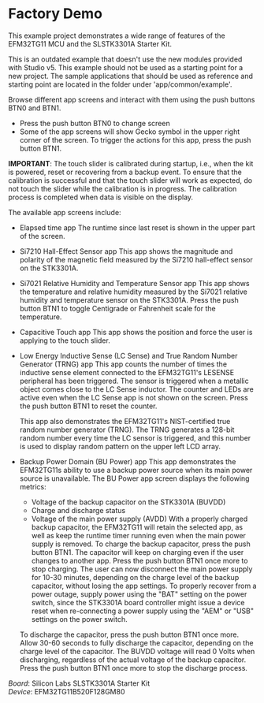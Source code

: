 # Factory Demo

This example project demonstrates a wide range of features of the EFM32TG11 MCU and
the SLSTK3301A Starter Kit.

This is an outdated example that doesn't use the new modules provided with Studio v5.
This example should not be used as a starting point for a new project. The sample
applications that should be used as reference and starting point are located in the
folder under 'app/common/example'.

Browse different app screens and interact with them using the push buttons BTN0 and BTN1.
- Press the push button BTN0 to change screen
- Some of the app screens will show Gecko symbol in the upper right corner of the screen.
  To trigger the actions for this app, press the push button BTN1.

**IMPORTANT**: The touch slider is calibrated during startup, i.e., when the kit is powered,
reset or recovering from a backup event. To ensure that the calibration is successful
and that the touch slider will work as expected, do not touch the slider while the calibration is in progress. The calibration process is
completed when data is visible on the display.

The available app screens include:
- Elapsed time app
  The runtime since last reset is shown in the upper part of the screen.

- Si7210 Hall-Effect Sensor app
  This app shows the magnitude and polarity of the magnetic field measured by the Si7210
  hall-effect sensor on the STK3301A.

- Si7021 Relative Humidity and Temperature Sensor app
  This app shows the temperature and relative humidity measured by the Si7021 relative
  humidity and temperature sensor on the STK3301A. Press the push button BTN1 to toggle
  Centigrade or Fahrenheit scale for the temperature.

- Capacitive Touch app
  This app shows the position and force the user is applying to the touch slider.

- Low Energy Inductive Sense (LC Sense) and True Random Number Generator (TRNG) app
  This app counts the number of times the inductive sense element connected to the
  EFM32TG11's LESENSE peripheral has been triggered. The sensor is triggered when a
  metallic object comes close to the LC Sense inductor. The counter and LEDs are active
  even when the LC Sense app is not shown on the screen. Press the push button BTN1 to
  reset the counter.

  This app also demonstrates the EFM32TG11's NIST-certified true random number generator
  (TRNG). The TRNG generates a 128-bit random number every time the LC sensor is triggered,
  and this number is used to display random pattern on the upper left LCD array.

- Backup Power Domain (BU Power) app
  This app demonstrates the EFM32TG11s ability to use a backup power source when its main
  power source is unavailable. The BU Power app screen displays the following metrics:
  - Voltage of the backup capacitor on the STK3301A (BUVDD)
  - Charge and discharge status
  - Voltage of the main power supply (AVDD)
  With a properly charged backup capacitor, the EFM32TG11 will retain the selected app,
  as well as keep the runtime timer running even when the main power supply is removed.
  To charge the backup capacitor, press the push button BTN1. The capacitor will keep on
  charging even if the user changes to another app.
  Press the push button BTN1 once more to stop charging.
  The user can now disconnect the main power supply for 10-30 minutes, depending on the
  charge level of the backup capacitor, without losing the app settings.
  To properly recover from a power outage, supply power using the "BAT"
  setting on the power switch, since the STK3301A board controller might issue a device reset
  when re-connecting a power supply using the "AEM" or "USB" settings on the power switch.

  To discharge the capacitor, press the push button BTN1 once more.
  Allow 30-60 seconds to fully discharge the capacitor, depending on the charge level of the capacitor.
  The BUVDD voltage will read 0 Volts when discharging, regardless of the actual
  voltage of the backup capacitor. Press the push button BTN1 once more to stop the
  discharge process.

*Board*:  Silicon Labs SLSTK3301A Starter Kit      
*Device*: EFM32TG11B520F128GM80